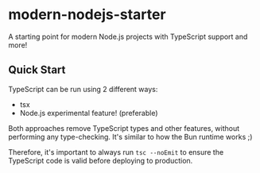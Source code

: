 # modern-nodejs-starter

A starting point for modern Node.js projects with TypeScript support and more!

## Quick Start

TypeScript can be run using 2 different ways:
- tsx
- Node.js experimental feature! (preferable)

Both approaches remove TypeScript types and other features, without performing any type-checking. It's similar to how the Bun runtime works ;)

Therefore, it's important to always run `tsc --noEmit` to ensure the TypeScript code is valid before deploying to production.